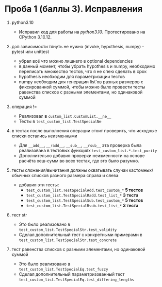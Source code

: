 # Проба 1 (баллы 3). Исправления

1. python3.10
    * Исправил код для работы на *python3.10*. Протестировано на CPython 3.10.12.
1. доп зависимости тянуть не нужно (invoke, hypothesis, numpy) - pytest или unittest
    * убрал всё что можно лишнего в optional dependencies
    * в данный момент, чтобы убрать hypothesis и numpy, необходимо переписать множество
    тестов, что я не спею сделать в срок
    * hypothesis необходим для параметризации тестов
    * numpy необходим для генерации list'ов разных размеров с фиксированной суммой,
    чтобы можно было провести тесты равенства списков с разными элементами, но
    одинаковой суммой
1. операция !=
    * Реализовал в `custom_list.CustomList.__ne__`
    * Тесты в `test_custom_list.TestSpecialNe`
1. в тестах после выполнения операции стоит проверить, что исходные списки
остались неизменными
    * Для `__add__`, `__radd__`, `__sub__`, `__rsub__` эта проверка была реализована в
    тестовых функциях `test_custom_list.*.test_purity`
    * Дополнительно добавил проверки неизменности на основе расчёта хеш-сумм во всех
    тестах, где это было разумно.
1. тесты сложения/вычитания должны охватывать случаи кастомных/обычных списков
разного размера справа и слева
    * добавил эти тесты:
        * `test_custom_list.TestSpecialAdd.test_custom_*` **5 тестов**
        * `test_custom_list.TestSpecialRadd.test_list_*` **3 теста**
        * `test_custom_list.TestSpecialSub.test_custom_*` **5 тестов**
        * `test_custom_list.TestSpecialRsub.test_list_*` **3 теста**
1. тест str
    * Это было реализовано в `test_custom_list.TestSpecialStr.test_validity`
    * Сделал дополнительный тест с конкретными примерами в
    `test_custom_list.TestSpecialStr.test_concrete`

1. тест равенства списков с разными элементами, но одинаковой суммой
    * Это было реализовано в `test_custom_list.TestSpecialEq.test_fuzzy`
    * Сделал дополнительный параметризованный тест `test_custom_list.TestSpecialEq.test_differing_lengths`
